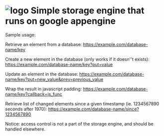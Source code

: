# ![logo](https://solsort.com/_logo.png) Simple storage engine that runs on google appengine

Sample usage:
    
Retrieve an element from a database:
    https://example.com/database-name/key

Create a new element in the database (only works if it doesn''t exists):
    https://example.com/database-name/key?put=value

Update an element in the database:
    https://example.com/database-name/key?put=new_value&prev=previous_value

Wrap the result in javascript padding:
    https://example.com/database-name/key?callback=js_func

Retrieve list of changed elements since a given timestamp (ie. 1234567890 seconds after 1970):
    https://example.com/database-name/since?1234567890

Notice: access control is not a part of the storage engine, and should be handled elsewhere.
